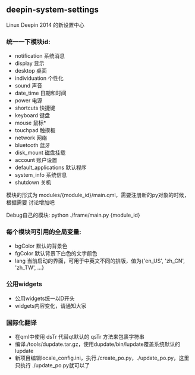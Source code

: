 ## deepin-system-settings 
Linux Deepin 2014 的新设置中心

### 统一一下模块id:
* notification            系统消息
* display                 显示
* desktop                 桌面
* individuation           个性化
* sound                   声音
* date_time               日期和时间
* power                   电源
* shortcuts               快捷键
* keyboard                键盘
* mouse                   鼠标*
* touchpad                触摸板
* network                 网络
* bluetooth               蓝牙
* disk_mount              磁盘挂载
* account                 账户设置
* default_applications    默认程序
* system_info             系统信息
* shutdown                关机

模块的形式为 modules/{module_id}/main.qml，需要注册新的py对象的时候，根据需要
讨论增加吧

Debug自己的模块: python ./frame/main.py {module_id}

### 每个模块可引用的全局变量:
* bgColor 默认的背景色
* fgColor 默认背景下白色的文字颜色
* lang  当前启动的界面，可用于中英文不同的排版，值为{'en_US', 'zh_CN', 'zh_TW', ...}

### 公用widgets
* 公用widgets统一以D开头
* widgets内容变化，请通知大家

### 国际化翻译

* 在qml中使用 dsTr 代替qt默认的 qsTr 方法来包裹字符串
* 编译./tools/dupdate.tar.gz，使用dupdate/bin/lupdate覆盖系统默认的lupdate
* 新项目编辑locale_config.ini，执行./create_po.py，./update_po.py，这里只执行
./update_po.py就可以了
